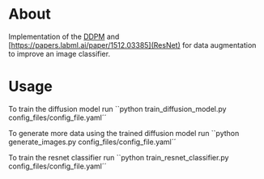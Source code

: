 # About

Implementation of the [DDPM](https://papers.labml.ai/paper/2006.11239) and [https://papers.labml.ai/paper/1512.03385](ResNet) for data augmentation to
improve an image classifier. 

# Usage

To train the diffusion model run ``python train_diffusion_model.py config_files/config_file.yaml´´

To generate more data using the trained diffusion model run ``python generate_images.py config_files/config_file.yaml´´

To train the resnet classifier run ``python train_resnet_classifier.py config_files/config_file.yaml´´
